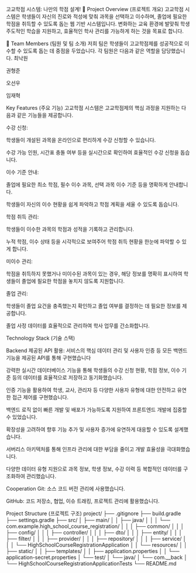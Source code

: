  고교학점 시스템: 나만의 학점 설계!
🌟 Project Overview (프로젝트 개요)
고교학점 시스템은 학생들이 자신의 진로와 적성에 맞춰 과목을 선택하고 이수하며, 졸업에 필요한 학점을 취득할 수 있도록 돕는 웹 기반 시스템입니다. 변화하는 교육 환경에 발맞춰 학생 주도적인 학습을 지원하고, 효율적인 학사 관리를 가능하게 하는 것을 목표로 합니다.

👥 Team Members (팀원 및 팀 소개)
저희 팀은 학생들이 고교학점제를 성공적으로 이수할 수 있도록 돕는 데 중점을 두었습니다. 각 팀원은 다음과 같은 역할을 담당했습니다.
최낙원

권형준

오선우

임재혁


Key Features (주요 기능)
고교학점 시스템은 고교학점제의 핵심 과정을 지원하는 다음과 같은 기능들을 제공합니다.

수강 신청:

학생들이 개설된 과목을 온라인으로 편리하게 수강 신청할 수 있습니다.

수강 가능 인원, 시간표 충돌 여부 등을 실시간으로 확인하여 효율적인 수강 신청을 돕습니다.

이수 기준 안내:

졸업에 필요한 최소 학점, 필수 이수 과목, 선택 과목 이수 기준 등을 명확하게 안내합니다.

학생들이 자신의 이수 현황을 쉽게 파악하고 학점 계획을 세울 수 있도록 돕습니다.

학점 취득 관리:

학생들이 이수한 과목의 학점과 성적을 기록하고 관리합니다.

누적 학점, 이수 상태 등을 시각적으로 보여주어 학점 취득 현황을 한눈에 파악할 수 있게 합니다.

미이수 관리:

학점을 취득하지 못했거나 미이수된 과목이 있는 경우, 해당 정보를 명확히 표시하여 학생들이 졸업에 필요한 학점을 놓치지 않도록 지원합니다.

졸업 관리:

학생들이 졸업 요건을 충족했는지 확인하고 졸업 여부를 결정하는 데 필요한 정보를 제공합니다.

졸업 사정 데이터를 효율적으로 관리하여 학사 업무를 간소화합니다.


 Technology Stack (기술 스택)

Backend
제공된 API 활용: 서비스의 핵심 데이터 관리 및 사용자 인증 등 모든 백엔드 기능을 제공된 API를 통해 구현했습니다

강력한 실시간 데이터베이스 기능을 통해 학생들의 수강 신청 현황, 학점 정보, 이수 기준 등의 데이터를 효율적으로 저장하고 동기화했습니다.

인증 기능을 활용하여 학생, 교사, 관리자 등 다양한 사용자 유형에 대한 안전하고 유연한 접근 제어를 구현했습니다.

백엔드 로직 없이 빠른 개발 및 배포가 가능하도록 지원하여 프론트엔드 개발에 집중할 수 있었습니다.

확장성을 고려하여 향후 기능 추가 및 사용자 증가에 유연하게 대응할 수 있도록 설계했습니다.

서버리스 아키텍처를 통해 인프라 관리에 대한 부담을 줄이고 개발 효율성을 극대화했습니다.

다양한 데이터 유형 지원으로 과목 정보, 학생 정보, 수강 이력 등 복합적인 데이터를 구조화하여 관리했습니다.

 Cooperation
Git: 소스 코드 버전 관리에 사용했습니다.

GitHub: 코드 저장소, 협업, 이슈 트래킹, 프로젝트 관리에 활용했습니다.


Project Structure (프로젝트 구조)
  project/
├── .gitignore
├── build.gradle
├── settings.gradle
├── src/
│   ├── main/
│   │   ├── java/
│   │   │   └── com.example.high_school_course_registration/
│   │   │          ├── common/
│   │   │          ├── config/
│   │   │          ├── controller/
│   │   │          ├── dto/
│   │   │          ├── entity/
│   │   │          ├── filter/
│   │   │          ├── provider/
│   │   │          ├── repository/ 
│   │   │          ├── service/
│   │   │          └── HighSchoolCourseRegistrationApplication
│   │   └── resources/
│   │       ├── static/
│   │       ├── templates/
│   │       ├── application.properties
│   │       └── application-secret.properties
│   └── test/
│       └── java/
│           └── com.__back
│                   └── HighSchoolCourseRegistrationApplicationTests
└── README.md